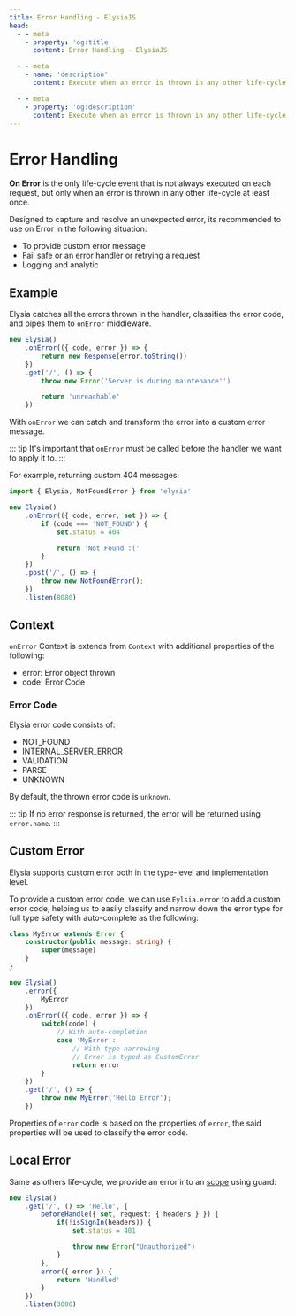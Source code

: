 ```yaml
---
title: Error Handling - ElysiaJS
head:
  - - meta
    - property: 'og:title'
      content: Error Handling - ElysiaJS

  - - meta
    - name: 'description'
      content: Execute when an error is thrown in any other life-cycle at least once. Designed to capture and resolve an unexpected error, it's recommended to use on Error in the following situation. To provide custom error message. Fail safe or an error handler or retrying a request. Logging and analytics.

  - - meta
    - property: 'og:description'
      content: Execute when an error is thrown in any other life-cycle at least once. Designed to capture and resolve an unexpected error, it's recommended to use on Error in the following situation. To provide custom error message. Fail safe or an error handler or retrying a request. Logging and analytics.
---
```


# Error Handling
**On Error** is the only life-cycle event that is not always executed on each request, but only when an error is thrown in any other life-cycle at least once.

Designed to capture and resolve an unexpected error, its recommended to use on Error in the following situation:
- To provide custom error message
- Fail safe or an error handler or retrying a request
- Logging and analytic

## Example
Elysia catches all the errors thrown in the handler, classifies the error code, and pipes them to `onError` middleware.

```typescript
new Elysia()
    .onError(({ code, error }) => {
        return new Response(error.toString())
    })
    .get('/', () => {
        throw new Error('Server is during maintenance'')

        return 'unreachable'
    })
```

With `onError` we can catch and transform the error into a custom error message.

::: tip
It's important that `onError` must be called before the handler we want to apply it to.
:::

For example, returning custom 404 messages:
```typescript
import { Elysia, NotFoundError } from 'elysia'

new Elysia()
    .onError(({ code, error, set }) => {
        if (code === 'NOT_FOUND') {
            set.status = 404

            return 'Not Found :('
        }
    })
	.post('/', () => {
		throw new NotFoundError();
	})
    .listen(8080)
```

## Context
`onError` Context is extends from `Context` with additional properties of the following:
- error: Error object thrown
- code: Error Code

### Error Code
Elysia error code consists of:
- NOT_FOUND
- INTERNAL_SERVER_ERROR
- VALIDATION
- PARSE
- UNKNOWN

By default, the thrown error code is `unknown`.

::: tip
If no error response is returned, the error will be returned using `error.name`.
:::

## Custom Error
Elysia supports custom error both in the type-level and implementation level.

To provide a custom error code, we can use `Eylsia.error` to add a custom error code, helping us to easily classify and narrow down the error type for full type safety with auto-complete as the following:

```typescript
class MyError extends Error {
    constructor(public message: string) {
        super(message)
    }
}

new Elysia()
    .error({
        MyError
    })
    .onError(({ code, error }) => {
        switch(code) {
            // With auto-completion
            case 'MyError':
                // With type narrowing
                // Error is typed as CustomError
                return error
        }
    })
	.get('/', () => {
		throw new MyError('Hello Error');
	})
```

Properties of `error` code is based on the properties of `error`, the said properties will be used to classify the error code.

## Local Error
Same as others life-cycle, we provide an error into an [scope](/new/essential/scope) using guard:
```typescript
new Elysia()
    .get('/', () => 'Hello', {
        beforeHandle({ set, request: { headers } }) {
            if(!isSignIn(headers)) {
                set.status = 401

                throw new Error("Unauthorized")
            }
        },
        error({ error }) {
            return 'Handled'
        }
    })
    .listen(3000)
```
